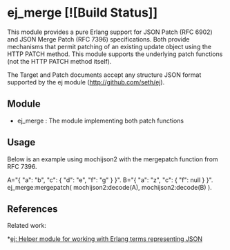 ej_merge [![Build Status]]
========

This module provides a pure Erlang support for JSON Patch (RFC 6902) and 
JSON Merge Patch (RFC 7396) specifications.  Both provide mechanisms 
that permit patching of an existing update object using the HTTP PATCH 
method.  This module supports the underlying patch functions (not the 
HTTP PATCH method itself).
 
The Target and Patch documents accept any structure JSON format 
supported by the ej module (http://github.com/seth/ej).  

Module
------

* ej_merge : The module implementing both patch functions

Usage
-----

Below is an example using mochijson2 with the mergepatch function from 
RFC 7396.

A="{ \"a\": \"b\", \"c\": { \"d\": \"e\", \"f\": \"g\" } }".
B="{ \"a\": \"z\", \"c\": { \"f\": null } }".
ej_merge:mergepatch( mochijson2:decode(A), mochijson2:decode(B) ).

References
----------

Related work:

*[ej: Helper module for working with Erlang terms representing JSON](https://github.com/seth/ej)
